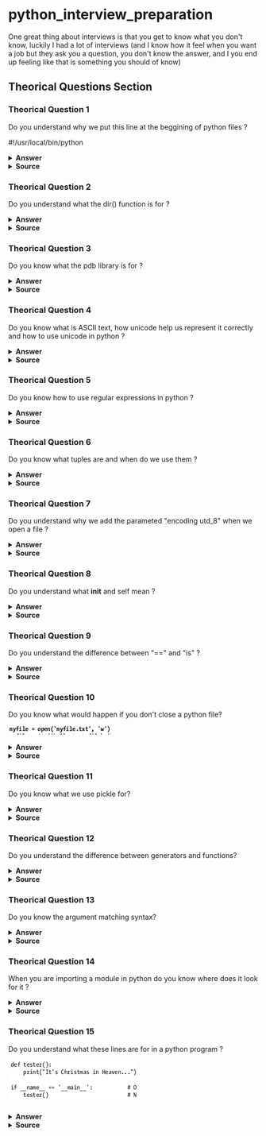 # python_interview_preparation
One great thing about interviews is that you get to know what you don't know, luckily I had a lot of interviews (and I know how it feel when you want a job but they ask you a question, you don't know the answer, and I you end up feeling like that is something you should of know)


## Theorical Questions Section

### Theorical Question 1

Do you understand why we put this line at the beggining of python files ?

#!/usr/local/bin/python

<details><summary><b>Answer</b></summary>

![Image](img/shebang.png "shebang")

</details>

<details><summary><b>Source</b></summary>
learning python 5th edition - pag 59
</details>

### Theorical Question 2

Do you understand what the dir() function is for ?

<details><summary><b>Answer</b></summary>

![Image](img/dirFunction.png "dirFunction")

</details>

<details><summary><b>Source</b></summary>
learning python 5th edition - pag 104
</details>

### Theorical Question 3

Do you know what the pdb library is for ?

<details><summary><b>Answer</b></summary>

debugging

</details>

<details><summary><b>Source</b></summary>

here is the [link](https://docs.python.org/3/library/pdb.html).

</details>

### Theorical Question 4

Do you know what is ASCII text, how unicode help us represent it correctly and how to use unicode in python ?

<details><summary><b>Answer</b></summary>

![Image](img/unicodeSupport.png "unicodeSupport")

</details>

<details><summary><b>Source</b></summary>
learning python 5th edition - pag 106
</details>

### Theorical Question 5

Do you know how to use regular expressions in python ?

<details><summary><b>Answer</b></summary>

![Image](img/regex.png "regex")

</details>

<details><summary><b>Source</b></summary>
learning python 5th edition - pag 106
</details>

### Theorical Question 6

Do you know what tuples are and when do we use them ?

<details><summary><b>Answer</b></summary>

![Image](img/tuples_1.png "tuples 1")

![Image](img/tuples_2.png "tuples 2")

</details>

<details><summary><b>Source</b></summary>
learning python 5th edition - pag 106
</details>

### Theorical Question 7

Do you understand why we add the parameted "encoding utd_8" when we open a file ?

<details><summary><b>Answer</b></summary>

![Image](img/openEncodedFile.png "openEncodedFile")

</details>

<details><summary><b>Source</b></summary>
learning python 5th edition - pag 106
</details>


### Theorical Question 8

Do you understand what __init__ and self mean ?

<details><summary><b>Answer</b></summary>

![Image](img/initSelf.png "init self")

</details>

<details><summary><b>Source</b></summary>
learning python 5th edition - pag 106
</details>

### Theorical Question 9

Do you understand the difference between "==" and "is" ?

<details><summary><b>Answer</b></summary>

![Image](img/identityEquality.png "identity Equality")

</details>

<details><summary><b>Source</b></summary>
learning python 5th edition - pag 186
</details>

### Theorical Question 10

Do you know what would happen if you don't close a python file?

![Image](img/notClosingFile.png "notClosingFile")

<details><summary><b>Answer</b></summary>

Calling the file close method terminates your connection to the external file, re-
leases its system resources, and flushes its buffered output to disk if any is still in
memory. As discussed in Chapter 6, in Python an object’s memory space is auto-
matically reclaimed as soon as the object is no longer referenced anywhere in the
program.

</details>

<details><summary><b>Source</b></summary>
learning python 5th edition - pag 290
</details>

### Theorical Question 11

Do you know what we use pickle for?

<details><summary><b>Answer</b></summary>

![Image](img/picleForSerialization.png "picleForSerialization")

</details>

<details><summary><b>Source</b></summary>
learning python 5th edition - pag 290
</details>

### Theorical Question 12

Do you understand the difference between generators and functions?

<details><summary><b>Answer</b></summary>

return sends a result object back to the caller. When a function is called, the
caller stops until the function finishes its work and returns control to the caller.
Functions that compute a value send it back to the caller with a return statement;
the returned value becomes the result of the function call. A return without a value
simply returns to the caller (and sends back None , the default result).

yield sends a result object back to the caller, but remembers where it left
off. Special word "yield" create a generator. Functions known as generators may also use the yield statement to send back

</details>

<details><summary><b>Source</b></summary>
learning python 5th edition - pag 475
</details>

### Theorical Question 13

Do you know the argument matching syntax?

<details><summary><b>Answer</b></summary>

![Image](img/argumentMatchingSyntax.png "argument Matching Syntax")

</details>

<details><summary><b>Source</b></summary>
learning python 5th edition - pag 530
</details>

### Theorical Question 14

When you are importing a module in python do you know where does it look for it ?

<details><summary><b>Answer</b></summary>

![Image](img/importingModules.png "importin gModules")

</details>

<details><summary><b>Source</b></summary>
learning python 5th edition - pag 638
</details>

### Theorical Question 15

Do you understand what these lines are for in a python program ?

![Image](img/name_main.png "name_main")

<details><summary><b>Answer</b></summary>

![Image](img/name_main_answer.png "name main answer")

</details>

<details><summary><b>Source</b></summary>
learning python 5th edition - pag 638
</details>